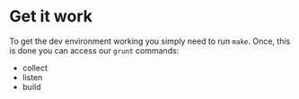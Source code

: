 # Get it work
To get the dev environment working you simply need to run `make`. Once, this is done you can access our `grunt` commands:

- collect
- listen
- build